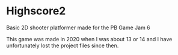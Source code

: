# Highscore2
Basic 2D shooter platformer made for the PB Game Jam 6

This game was made in 2020 when I was about 13 or 14 and I have unfortunately lost the project files since then.
